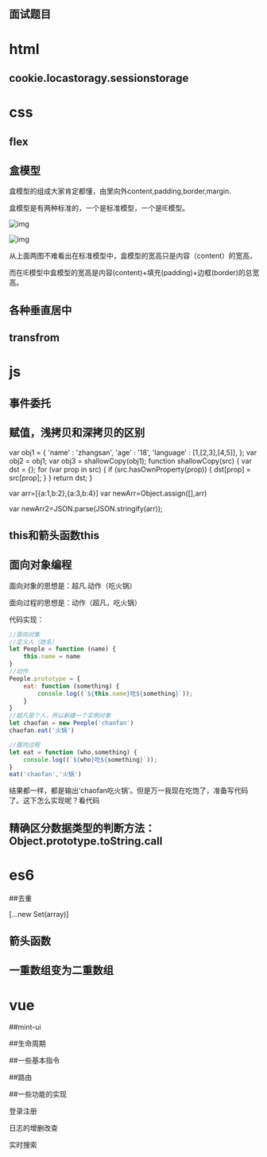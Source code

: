 ## 面试题目

# html

## cookie.locastoragy.sessionstorage 





# css

## flex

## 盒模型

盒模型的组成大家肯定都懂，由里向外content,padding,border,margin.

盒模型是有两种标准的，一个是标准模型，一个是IE模型。

![img](https://images2017.cnblogs.com/blog/1265396/201711/1265396-20171119143703656-1332857321.png)

![img](https://images2017.cnblogs.com/blog/1265396/201711/1265396-20171119144229156-49945808.png)

 

 从上面两图不难看出在标准模型中，盒模型的宽高只是内容（content）的宽高，

而在IE模型中盒模型的宽高是内容(content)+填充(padding)+边框(border)的总宽高。

## 各种垂直居中

## transfrom



# js

## 事件委托



## 赋值，浅拷贝和深拷贝的区别

var obj1 = {
    'name' : 'zhangsan',
    'age' :  '18',
    'language' : [1,[2,3],[4,5]],
};
var obj2 = obj1;
var obj3 = shallowCopy(obj1);
function shallowCopy(src) {
    var dst = {};
    for (var prop in src) {
        if (src.hasOwnProperty(prop)) {
            dst[prop] = src[prop];
        }
    }
    return dst;
}





var arr=[{a:1,b:2},{a:3,b:4}]
var newArr=Object.assign([],arr)





var newArr2=JSON.parse(JSON.stringify(arr));



## this和箭头函数this

## 面向对象编程

面向对象的思想是：超凡.动作（吃火锅）

面向过程的思想是：动作（超凡，吃火锅）

代码实现：

```javascript
//面向对象
//定义人（姓名）
let People = function (name) {
    this.name = name
}
//动作
People.prototype = {
    eat: function (something) {
        console.log((`${this.name}吃${something}`));
    }
}
//超凡是个人，所以新建一个实例对象
let chaofan = new People('chaofan')
chaofan.eat('火锅')

//面向过程
let eat = function (who,something) {
    console.log((`${who}吃${something}`));
}
eat('chaofan','火锅')
```

结果都一样，都是输出‘chaofan吃火锅’。但是万一我现在吃饱了，准备写代码了。这下怎么实现呢？看代码 



## 精确区分数据类型的判断方法：Object.prototype.toString.call





# es6

##去重

[...new Set(array)]



## 箭头函数



## 一重数组变为二重数组



# vue

##mint-ui

##生命周期

##一些基本指令

##路由



##一些功能的实现

登录注册

日志的增删改查

实时搜索













